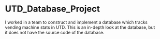 # UTD_Database_Project
I worked in a team to construct and implement a database which tracks vending machine stats in UTD. This is an in-depth look at the database, but it does not have the source code of the database. 
